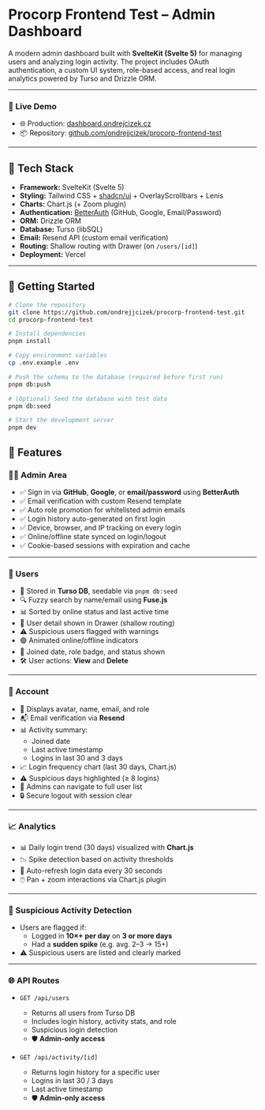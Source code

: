 # Procorp Frontend Test – Admin Dashboard

A modern admin dashboard built with **SvelteKit (Svelte 5)** for managing users and analyzing login activity. The project includes OAuth authentication, a custom UI system, role-based access, and real login analytics powered by Turso and Drizzle ORM.

---

### 🧪 Live Demo

- 🌐 Production: [dashboard.ondrejcizek.cz](https://dashboard.ondrejcizek.cz)
- 📦 Repository: [github.com/ondrejjcizek/procorp-frontend-test](https://github.com/ondrejjcizek/procorp-frontend-test)

---

## 🧰 Tech Stack

- **Framework:** SvelteKit (Svelte 5)
- **Styling:** Tailwind CSS + [shadcn/ui](https://ui.shadcn.com/) + OverlayScrollbars + Lenis
- **Charts:** Chart.js (+ Zoom plugin)
- **Authentication:** [BetterAuth](https://github.com/huntabyte/better-auth) (GitHub, Google, Email/Password)
- **ORM:** Drizzle ORM
- **Database:** Turso (libSQL)
- **Email:** Resend API (custom email verification)
- **Routing:** Shallow routing with Drawer (on `/users/[id]`)
- **Deployment:** Vercel

---

## 🚀 Getting Started

```bash
# Clone the repository
git clone https://github.com/ondrejjcizek/procorp-frontend-test.git
cd procorp-frontend-test

# Install dependencies
pnpm install

# Copy environment variables
cp .env.example .env

# Push the schema to the database (required before first run)
pnpm db:push

# (Optional) Seed the database with test data
pnpm db:seed

# Start the development server
pnpm dev
```

## 🧩 Features

### 🧑‍💼 Admin Area

- ✅ Sign in via **GitHub**, **Google**, or **email/password** using **BetterAuth**
- ✅ Email verification with custom Resend template
- ✅ Auto role promotion for whitelisted admin emails
- ✅ Login history auto-generated on first login
- ✅ Device, browser, and IP tracking on every login
- ✅ Online/offline state synced on login/logout
- ✅ Cookie-based sessions with expiration and cache

---

### 👥 Users

- 🧪 Stored in **Turso DB**, seedable via `pnpm db:seed`
- 🔍 Fuzzy search by name/email using **Fuse.js**
- 📊 Sorted by online status and last active time
- 🧾 User detail shown in Drawer (shallow routing)
- ⚠️ Suspicious users flagged with warnings
- 🟢 Animated online/offline indicators
- 📅 Joined date, role badge, and status shown
- 🛠️ User actions: **View** and **Delete**

---

### 👤 Account

- 📇 Displays avatar, name, email, and role
- 📬 Email verification via **Resend**
- 📊 Activity summary:
  - Joined date
  - Last active timestamp
  - Logins in last 30 and 3 days
- 📈 Login frequency chart (last 30 days, Chart.js)
- ⚠️ Suspicious days highlighted (≥ 8 logins)
- 🧭 Admins can navigate to full user list
- 🔒 Secure logout with session clear

---

### 📈 Analytics

- 📊 Daily login trend (30 days) visualized with **Chart.js**
- 📉 Spike detection based on activity thresholds
- 🔄 Auto-refresh login data every 30 seconds
- 🖱️ Pan + zoom interactions via Chart.js plugin

---

### 🚨 Suspicious Activity Detection

- Users are flagged if:
  - Logged in **10×+ per day** on **3 or more days**
  - Had a **sudden spike** (e.g. avg. 2–3 → 15+)
- ⚠️ Suspicious users are listed and clearly marked

---

### 🌐 API Routes

- `GET /api/users`

  - Returns all users from Turso DB
  - Includes login history, activity stats, and role
  - Suspicious login detection
  - 🛡️ **Admin-only access**

- `GET /api/activity/[id]`
  - Returns login history for a specific user
  - Logins in last 30 / 3 days
  - Last active timestamp
  - 🛡️ **Admin-only access**
